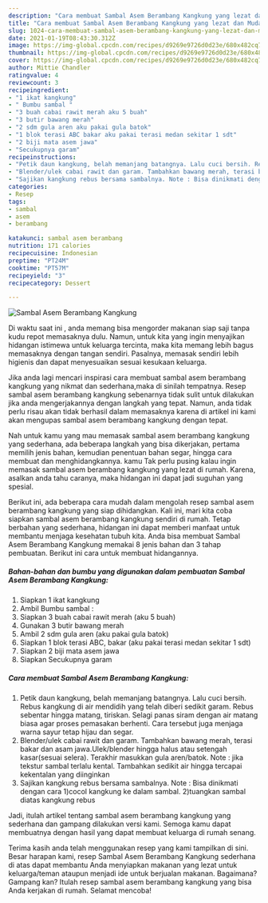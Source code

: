 ```yaml
---
description: "Cara membuat Sambal Asem Berambang Kangkung yang lezat dan Mudah Dibuat"
title: "Cara membuat Sambal Asem Berambang Kangkung yang lezat dan Mudah Dibuat"
slug: 1024-cara-membuat-sambal-asem-berambang-kangkung-yang-lezat-dan-mudah-dibuat
date: 2021-01-19T08:43:30.312Z
image: https://img-global.cpcdn.com/recipes/d9269e9726d0d23e/680x482cq70/sambal-asem-berambang-kangkung-foto-resep-utama.jpg
thumbnail: https://img-global.cpcdn.com/recipes/d9269e9726d0d23e/680x482cq70/sambal-asem-berambang-kangkung-foto-resep-utama.jpg
cover: https://img-global.cpcdn.com/recipes/d9269e9726d0d23e/680x482cq70/sambal-asem-berambang-kangkung-foto-resep-utama.jpg
author: Mittie Chandler
ratingvalue: 4
reviewcount: 3
recipeingredient:
- "1 ikat kangkung"
- " Bumbu sambal "
- "3 buah cabai rawit merah aku 5 buah"
- "3 butir bawang merah"
- "2 sdm gula aren aku pakai gula batok"
- "1 blok terasi ABC bakar aku pakai terasi medan sekitar 1 sdt"
- "2 biji mata asem jawa"
- "Secukupnya garam"
recipeinstructions:
- "Petik daun kangkung, belah memanjang batangnya. Lalu cuci bersih. Rebus kangkung di air mendidih yang telah diberi sedikit garam. Rebus sebentar hingga matang, tiriskan. Selagi panas siram dengan air matang biasa agar proses pemasakan berhenti. Cara tersebut juga menjaga warna sayur tetap hijau dan segar."
- "Blender/ulek cabai rawit dan garam. Tambahkan bawang merah, terasi bakar dan asam jawa.Ulek/blender hingga halus atau setengah kasar(sesuai selera). Terakhir masukkan gula aren/batok. Note : jika tekstur sambal terlalu kental. Tambahkan sedikit air hingga tercapai kekentalan yang diinginkan"
- "Sajikan kangkung rebus bersama sambalnya. Note : Bisa dinikmati dengan cara 1)cocol kangkung ke dalam sambal. 2)tuangkan sambal diatas kangkung rebus"
categories:
- Resep
tags:
- sambal
- asem
- berambang

katakunci: sambal asem berambang 
nutrition: 171 calories
recipecuisine: Indonesian
preptime: "PT24M"
cooktime: "PT57M"
recipeyield: "3"
recipecategory: Dessert

---
```



![Sambal Asem Berambang Kangkung](https://img-global.cpcdn.com/recipes/d9269e9726d0d23e/680x482cq70/sambal-asem-berambang-kangkung-foto-resep-utama.jpg)

Di waktu  saat ini , anda memang bisa mengorder makanan siap saji tanpa kudu repot memasaknya dulu. Namun, untuk kita yang ingin menyajikan hidangan istimewa untuk keluarga tercinta, maka kita memang lebih bagus memasaknya dengan tangan sendiri. Pasalnya, memasak sendiri lebih higienis dan dapat menyesuaikan sesuai kesukaan keluarga.

Jika anda lagi mencari inspirasi cara membuat sambal asem berambang kangkung yang nikmat dan sederhana,maka di sinilah tempatnya. Resep sambal asem berambang kangkung  sebenarnya tidak sulit untuk dilakukan jika anda mengerjakannya dengan langkah yang tepat. Namun, anda tidak perlu risau akan tidak berhasil dalam memasaknya 
karena di artikel ini kami akan mengupas sambal asem berambang kangkung dengan tepat.  



Nah untuk kamu yang mau memasak sambal asem berambang kangkung yang sederhana, ada beberapa langkah yang bisa dikerjakan, pertama memilih jenis bahan, kemudian penentuan bahan segar, hingga cara membuat dan menghidangkannya. kamu Tak perlu pusing kalau ingin memasak sambal asem berambang kangkung yang lezat di rumah. Karena, asalkan anda  tahu caranya, maka hidangan ini dapat jadi suguhan yang spesial.

Berikut ini, ada beberapa cara mudah dalam mengolah resep sambal asem berambang kangkung yang siap dihidangkan. Kali ini, mari kita coba siapkan sambal asem berambang kangkung sendiri di rumah. Tetap berbahan yang sederhana, hidangan ini dapat memberi manfaat untuk membantu menjaga kesehatan tubuh kita. Anda bisa membuat Sambal Asem Berambang Kangkung memakai 8 jenis bahan dan 3 tahap pembuatan. Berikut ini cara untuk membuat hidangannya.

<!--inarticleads1-->

##### Bahan-bahan dan bumbu yang digunakan dalam pembuatan Sambal Asem Berambang Kangkung:

1. Siapkan 1 ikat kangkung
1. Ambil  Bumbu sambal :
1. Siapkan 3 buah cabai rawit merah (aku 5 buah)
1. Gunakan 3 butir bawang merah
1. Ambil 2 sdm gula aren (aku pakai gula batok)
1. Siapkan 1 blok terasi ABC, bakar (aku pakai terasi medan sekitar 1 sdt)
1. Siapkan 2 biji mata asem jawa
1. Siapkan Secukupnya garam




<!--inarticleads2-->

##### Cara membuat Sambal Asem Berambang Kangkung:

1. Petik daun kangkung, belah memanjang batangnya. Lalu cuci bersih. Rebus kangkung di air mendidih yang telah diberi sedikit garam. Rebus sebentar hingga matang, tiriskan. Selagi panas siram dengan air matang biasa agar proses pemasakan berhenti. Cara tersebut juga menjaga warna sayur tetap hijau dan segar.
1. Blender/ulek cabai rawit dan garam. Tambahkan bawang merah, terasi bakar dan asam jawa.Ulek/blender hingga halus atau setengah kasar(sesuai selera). Terakhir masukkan gula aren/batok. Note : jika tekstur sambal terlalu kental. Tambahkan sedikit air hingga tercapai kekentalan yang diinginkan
1. Sajikan kangkung rebus bersama sambalnya. Note : Bisa dinikmati dengan cara 1)cocol kangkung ke dalam sambal. 2)tuangkan sambal diatas kangkung rebus




Jadi, itulah artikel tentang  sambal asem berambang kangkung  yang sederhana dan gampang dilakukan versi kami. Semoga kamu dapat membuatnya dengan hasil yang dapat membuat keluarga di rumah senang. 

Terima kasih anda telah menggunakan resep yang kami tampilkan di sini. Besar harapan kami, resep  Sambal Asem Berambang Kangkung sederhana di atas dapat membantu Anda menyiapkan makanan yang lezat untuk keluarga/teman ataupun menjadi ide untuk berjualan makanan. Bagaimana? Gampang kan? Itulah resep sambal asem berambang kangkung yang bisa Anda kerjakan di rumah. Selamat mencoba!

